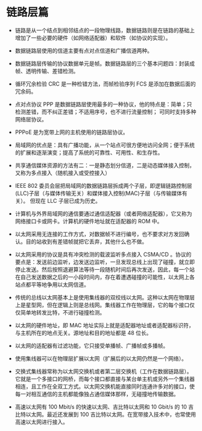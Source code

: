 # 链路层篇

+ 链路是从一个结点到相邻结点的一段物理线路，数据链路则是在链路的基础上增加了一些必要的硬件（如网络适配器）和软件（如协议的实现）。

+ 数据链路层使用的信道主要有点对点信道和广播信道两种。

+ 数据链路层传输的协议数据单元是帧。数据链路层的三个基本问题四：封装成帧、透明传输、差错检测。

+ 循环冗余检验 CRC 是一种检错方法，而帧检验序列 FCS 是添加在数据后面的冗余码。

+ 点对点协议 PPP 是数据链路层使用最多的一种协议，他的特点是：简单；只检测差错，而不纠正差错；不适用序号，也不进行流量控制；
可同时支持多种网络层协议。

+ PPPoE 是为宽带上网的主机使用的链路层协议。

+ 局域网的优点是：具有广播功能，从一个站点可很方便地访问全网；便于系统的扩展和逐渐演变；提高了系统的可靠性、可用性、和生存性。

+ 共享通信媒体资源的方法有二：一是静态划分信道，二是动态媒体接入控制，又称为多点接入（随机接入或受控接入）

+ IEEE 802 委员会层把局域网的数据链路层拆成两个子层，即逻辑链路控制层(LLC)子层（与媒体传输无关）和媒体接入控制(MAC)子层（与传输媒体有关）。
但现在 LLC 子层已成为历史。

+ 计算机与外界局域网的通信要通过通信适配器（或者网络适配器），它又称为网络接口卡或网卡。计算机的硬件地址就在适配器的 ROM 中。

+ 以太网采用无连接的工作方式，对数据帧不进行编号，也不要求对方发回确认。目的站收到有差错帧就把它丢弃，其他什么也不做。

+ 以太网采用的协议是具有冲突检测的载波监听多点接入 CSMA/CD 。协议的要点是：发送前边监听，边发送边监听，一旦发现总线上出现了碰撞，就立即停止发送。然后按照退避算法等待一段随机时间后再次发送，因此，每一个站在自己发送数据之后的一小段时间内，存在着遭遇碰撞的可能性，以太网上各站点都平等地争用以太网信道。

+ 传统的总线以太网基本上是使用集线器的双绞线以太网。这种以太网在物理层上是星型网，但在逻辑上则是总线网。集线器工作在物理层，它的每个接口仅仅简单地转发比特，不进行碰撞检测。

+ 以太网的硬件地址，即 MAC 地址实际上就是适配器地址或者适配器标识符，与主机所在的地点无关。源地址和目的地址都是 48 位长。

+ 以太网的适配器有过滤功能，它只接受单播帧、广播帧或多播帧。

+ 使用集线器可以在物理层扩展以太网（扩展后的以太网仍然是一个网络）。

+ 交换式集线器常称为以太网交换机或者第二层交换机（工作在数据链路层）。它就是一个多接口的网桥，而每个接口都直接与某台单主机或另外一个集线器相连，且工作在全双工方式。以太网交换机能直接同时连通许多对的接口，使每一对相互通信的主机都能像独占通信媒体那样，无碰撞地传输数据。

+ 高速以太网有 100 Mbit/s 的快速以太网、吉比特以太网和 10 Gbit/s 的 10 吉比特以太网。最近还发展到 100 吉比特以太网。在宽带接入技术中，也常使用高速以太网进行接入。


